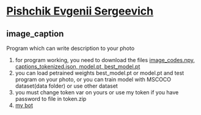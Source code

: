 # [Pishchik Evgenii Sergeevich](https://github.com/Pe4enIks)
## image_caption
Program which can write description to your photo

1. for program working, you need to download the files [image_codes.npy, captions_tokenized.json, model.pt, best_model.pt](https://drive.google.com/file/d/190boqfL0xw1EB0aupobBjgq8rS7UYmOT/view?usp=sharing)
2. you can load petrained weights best_model.pt or model.pt and test program on your photo, or you can train model with MSCOCO dataset(data folder) or use other dataset
3. you must change token var on yours or use my token if you have password to file in token.zip 
4. [my bot](https://t.me/image_caption_bot)
